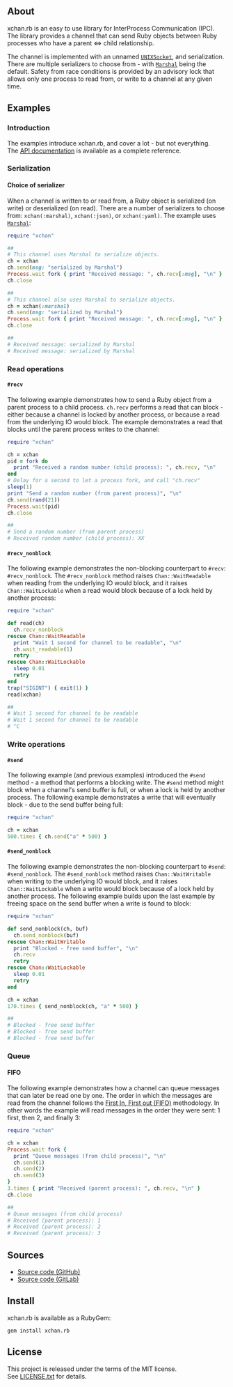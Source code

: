 ## About

xchan.rb is an easy to use library for InterProcess Communication (IPC). The
library provides a channel that can send Ruby objects between Ruby processes
who have a parent &lt;=&gt; child relationship.

The channel is implemented with an unnamed
<code><a href=https://rubydoc.info/stdlib/socket/UNIXSocket.pair>UNIXSocket</a></code>,
and serialization. There are multiple serializers to choose from - with
[`Marshal`](https://www.rubydoc.info/stdlib/core/Marshal)
being the default. Safety from race conditions is provided by an advisory lock that
allows only one process to read from, or write to a channel at any given time.

## Examples

### Introduction

The examples introduce xchan.rb, and cover a lot - but not everything. <br>
The  [API documentation](https://0x1eef.github.io/x/xchan.rb) is available
as a complete reference.

### Serialization

#### Choice of serializer

When a channel is written to or read from, a Ruby object is serialized (on write)
or deserialized (on read). There are a number of serializers to choose from:
`xchan(:marshal)`, `xchan(:json)`,  or `xchan(:yaml)`. The example uses
[`Marshal`](https://www.rubydoc.info/stdlib/core/Marshal):

```ruby
require "xchan"

##
# This channel uses Marshal to serialize objects.
ch = xchan
ch.send(msg: "serialized by Marshal")
Process.wait fork { print "Received message: ", ch.recv[:msg], "\n" }
ch.close

##
# This channel also uses Marshal to serialize objects.
ch = xchan(:marshal)
ch.send(msg: "serialized by Marshal")
Process.wait fork { print "Received message: ", ch.recv[:msg], "\n" }
ch.close

##
# Received message: serialized by Marshal
# Received message: serialized by Marshal
```

### Read operations

#### `#recv`

The following example demonstrates how to send a Ruby object from a parent process
to a child process. `ch.recv` performs a read that can block - either because a
channel is locked by another process, or because a read from the underlying IO would
block. The example demonstrates a read that blocks until the parent process writes
to the channel:

```ruby
require "xchan"

ch = xchan
pid = fork do
  print "Received a random number (child process): ", ch.recv, "\n"
end
# Delay for a second to let a process fork, and call "ch.recv"
sleep(1)
print "Send a random number (from parent process)", "\n"
ch.send(rand(21))
Process.wait(pid)
ch.close

##
# Send a random number (from parent process)
# Received random number (child process): XX
```

#### `#recv_nonblock`

The following example demonstrates the non-blocking counterpart to `#recv`:
`#recv_nonblock`. The `#recv_nonblock` method raises `Chan::WaitReadable`
when reading from the underlying IO would block, and it raises `Chan::WaitLockable`
when a read would block because of a lock held by another process:

```ruby
require "xchan"

def read(ch)
  ch.recv_nonblock
rescue Chan::WaitReadable
  print "Wait 1 second for channel to be readable", "\n"
  ch.wait_readable(1)
  retry
rescue Chan::WaitLockable
  sleep 0.01
  retry
end
trap("SIGINT") { exit(1) }
read(xchan)

##
# Wait 1 second for channel to be readable
# Wait 1 second for channel to be readable
# ^C
```

### Write operations

#### `#send`

The following example (and previous examples) introduced the `#send` method -
a method that performs a blocking write. The `#send` method might block when a
channel's send buffer is full, or when a lock is held by another process. The
following example demonstrates a write that will eventually block - due to the send
buffer being full:


```ruby
require "xchan"

ch = xchan
500.times { ch.send("a" * 500) }
```

#### `#send_nonblock`

The following example demonstrates the non-blocking counterpart to
`#send`: `#send_nonblock`. The `#send_nonblock` method raises `Chan::WaitWritable`
when writing to the underlying IO would block, and it raises `Chan::WaitLockable`
when a write would block because of a lock held by another process. The following
example builds upon the last example by freeing space on the send buffer when a write
is found to block:

```ruby
require "xchan"

def send_nonblock(ch, buf)
  ch.send_nonblock(buf)
rescue Chan::WaitWritable
  print "Blocked - free send buffer", "\n"
  ch.recv
  retry
rescue Chan::WaitLockable
  sleep 0.01
  retry
end

ch = xchan
170.times { send_nonblock(ch, "a" * 500) }

##
# Blocked - free send buffer
# Blocked - free send buffer
# Blocked - free send buffer
```

### Queue

#### FIFO

The following example demonstrates how a channel can queue messages that
can later be read one by one. The order in which the messages
are read from the channel follows the
[First In, First out (FIFO)](https://en.wikipedia.org/wiki/FIFO_(computing_and_electronics))
methodology. In other words the example will read messages in the
order they were sent: 1 first, then 2, and finally 3:

```ruby
require "xchan"

ch = xchan
Process.wait fork {
  print "Queue messages (from child process)", "\n"
  ch.send(1)
  ch.send(2)
  ch.send(3)
}
3.times { print "Received (parent process): ", ch.recv, "\n" }
ch.close

##
# Queue messages (from child process)
# Received (parent process): 1
# Received (parent process): 2
# Received (parent process): 3
```

## Sources

* [Source code (GitHub)](https://github.com/0x1eef/xchan.rb#readme)
* [Source code (GitLab)](https://gitlab.com/0x1eef/xchan.rb#about)

## Install

xchan.rb is available as a RubyGem:

    gem install xchan.rb

## <a id="license"> License </a>

This project is released under the terms of the MIT license. <br>
See [LICENSE.txt](./LICENSE.txt) for details.
